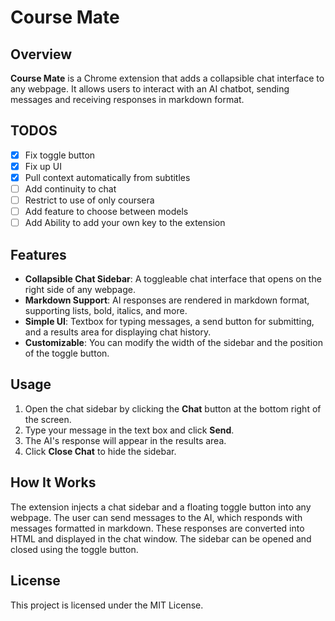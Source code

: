 # Course Mate

## Overview
**Course Mate** is a Chrome extension that adds a collapsible chat interface to any webpage. It allows users to interact with an AI chatbot, sending messages and receiving responses in markdown format.

## TODOS
- [x] Fix toggle button
- [x] Fix up UI
- [x] Pull context automatically from subtitles
- [ ] Add continuity to chat
- [ ] Restrict to use of only coursera
- [ ] Add feature to choose between models
- [ ] Add Ability to add your own key to the extension

## Features
- **Collapsible Chat Sidebar**: A toggleable chat interface that opens on the right side of any webpage.
- **Markdown Support**: AI responses are rendered in markdown format, supporting lists, bold, italics, and more.
- **Simple UI**: Textbox for typing messages, a send button for submitting, and a results area for displaying chat history.
- **Customizable**: You can modify the width of the sidebar and the position of the toggle button.

## Usage
1. Open the chat sidebar by clicking the **Chat** button at the bottom right of the screen.
2. Type your message in the text box and click **Send**.
3. The AI's response will appear in the results area.
4. Click **Close Chat** to hide the sidebar.

## How It Works
The extension injects a chat sidebar and a floating toggle button into any webpage. The user can send messages to the AI, which responds with messages formatted in markdown. These responses are converted into HTML and displayed in the chat window. The sidebar can be opened and closed using the toggle button.

## License
This project is licensed under the MIT License.
